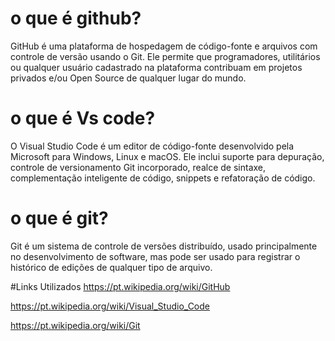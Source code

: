 # o que é github?
GitHub é uma plataforma de hospedagem de código-fonte e arquivos com controle de versão usando o Git. Ele permite que programadores, utilitários ou qualquer usuário cadastrado na plataforma contribuam em projetos privados e/ou Open Source de qualquer lugar do mundo.

# o que é Vs code? 
O Visual Studio Code é um editor de código-fonte desenvolvido pela Microsoft para Windows, Linux e macOS. Ele inclui suporte para depuração, controle de versionamento Git incorporado, realce de sintaxe, complementação inteligente de código, snippets e refatoração de código.

# o que é git?
Git é um sistema de controle de versões distribuído, usado principalmente no desenvolvimento de software, mas pode ser usado para registrar o histórico de edições de qualquer tipo de arquivo.


#Links Utilizados
https://pt.wikipedia.org/wiki/GitHub

https://pt.wikipedia.org/wiki/Visual_Studio_Code

https://pt.wikipedia.org/wiki/Git
